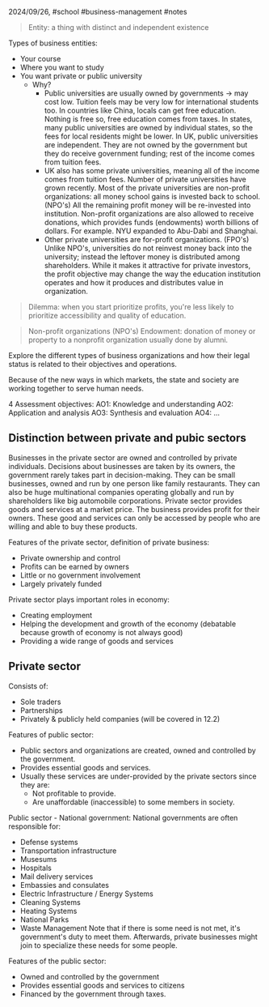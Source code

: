 2024/09/26, #school #business-management #notes 

> Entity: a thing with distinct and independent existence

Types of business entities:

- Your course
- Where you want to study
- You want private or public university
	- Why?
		- Public universities are usually owned by governments -> may cost low. Tuition feels may be very low for international students too. In countries like China, locals can get free education. Nothing is free so, free education comes from taxes. In states, many public universities are owned by individual states, so the fees for local residents might be lower. In UK, public universities are independent. They are not owned by the government but they do receive government funding; rest of the income comes from tuition fees.
		- UK also has some private universities, meaning all of the income comes from tuition fees. Number of private universities have grown recently. Most of the private universities are non-profit organizations: all money school gains is invested back to school. (NPO's) All the remaining profit money will be re-invested into institution. Non-profit organizations are also allowed to receive donations, which provides funds (endowments) worth billions of dollars. For example. NYU expanded to Abu-Dabi and Shanghai. 
		- Other private universities are for-profit organizations. (FPO's) Unlike NPO's, universities do not reinvest money back into the university; instead the leftover money is distributed among shareholders. While it makes it attractive for private investors, the profit objective may change the way the education institution operates and how it produces and distributes value in organization. 

> Dilemma: when you start prioritize profits, you're less likely to prioritize accessibility and quality of education.

> Non-profit organizations (NPO's)
> Endowment: donation of money or property to a nonprofit organization usually done by alumni.

Explore the different types of business organizations and how their legal status is related to their objectives and operations.

Because of the new ways in which markets, the state and society are working together to serve human needs.

4 Assessment objectives:
AO1: Knowledge and understanding
AO2: Application and analysis
AO3: Synthesis and evaluation
AO4: ...
## Distinction between private and pubic sectors
Businesses in the private sector are owned and controlled by private individuals. Decisions about businesses are taken by its owners, the government rarely takes part in decision-making. They can be small businesses, owned and run by one person like family restaurants. They can also be huge multinational companies operating globally and run by shareholders like big automobile corporations. Private sector provides goods and services at a market price. The business provides profit for their owners. These good and services can only be accessed by people who are willing and able to buy these products.

Features of the private sector, definition of private business:
- Private ownership and control
- Profits can be earned by owners
- Little or no government involvement
- Largely privately funded

Private sector plays important roles in economy:
- Creating employment
- Helping the development and growth of the economy (debatable because growth of economy is not always good)
- Providing a wide range of goods and services

## Private sector
Consists of:
- Sole traders
- Partnerships
- Privately & publicly held companies
(will be covered in 12.2)

Features of public sector:
- Public sectors and organizations are created, owned and controlled by the government.
- Provides essential goods and services.
- Usually these services are under-provided by the private sectors since they are:
	- Not profitable to provide.
	- Are unaffordable (inaccessible) to some members in society.

Public sector - National government:
National governments are often responsible for:
- Defense systems
- Transportation infrastructure
- Musesums
- Hospitals
- Mail delivery services
- Embassies and consulates
- Electric Infrastructure / Energy Systems
- Cleaning Systems
- Heating Systems
- National Parks
- Waste Management
Note that if there is some need is not met, it's government's duty to meet them. Afterwards, private businesses might join to specialize these needs for some people.

Features of the public sector:
- Owned and controlled by the government
- Provides essential goods and services to citizens
- Financed by the government through taxes.